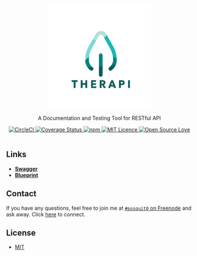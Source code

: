 <div align="center">
  <a href="https://github.com/posquit0/therapi" title="Therapi">
    <img alt="Therapi" src="https://raw.githubusercontent.com/posquit0/therapi/master/logo.png" width="280px" height="280px" />
  </a>
</div>

<p align="center">
  A Documentation and Testing Tool for RESTful API
</p>

<div align="center">
  <a href="https://circleci.com/gh/posquit0/therapi">
    <img alt="CircleCI" src="https://circleci.com/gh/posquit0/therapi.svg?style=shield" />
  </a>
  <a href="https://coveralls.io/github/posquit0/therapi">
    <img src="https://coveralls.io/repos/github/posquit0/therapi/badge.svg" alt='Coverage Status' />
  </a>
  <a href="https://david-dm.org/posquit0/therapi">
    <img alt="npm" src="https://img.shields.io/david/posquit0/therapi.svg?style=flat-square" />
  </a>
  <a href="https://opensource.org/licenses/mit-license.php">
    <img alt="MIT Licence" src="https://badges.frapsoft.com/os/mit/mit.svg?v=103" />
  </a>
  <a href="https://github.com/ellerbrock/open-source-badge/">
    <img alt="Open Source Love" src="https://badges.frapsoft.com/os/v1/open-source.svg?v=103" />
  </a>
</div>

<br />


## <a name="links">Links

- [**Swagger**](http://swagger.io/)
- [**Blueprint**](https://apiblueprint.org/)

## <a name="contact">Contact

If you have any questions, feel free to join me at [`#posquit0` on Freenode](irc://irc.freenode.net/posquit0) and ask away. Click [here](https://kiwiirc.com/client/irc.freenode.net/posquit0) to connect.


## <a name="license">License

- [MIT](https://github.com/posquit0/therapi/blob/master/LICENSE)
